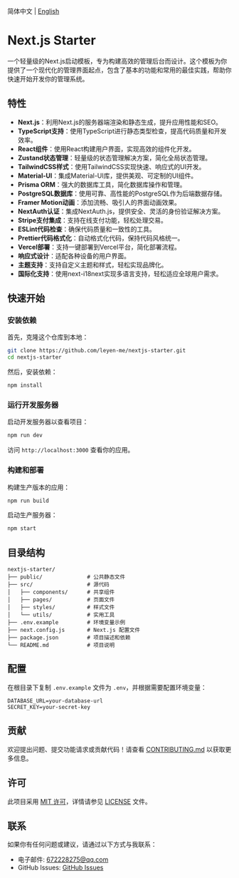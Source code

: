 简体中文 | [English](./README.md) 

# Next.js Starter

一个轻量级的Next.js启动模板，专为构建高效的管理后台而设计。这个模板为你提供了一个现代化的管理界面起点，包含了基本的功能和常用的最佳实践，帮助你快速开始开发你的管理系统。

## 特性

- **Next.js**：利用Next.js的服务器端渲染和静态生成，提升应用性能和SEO。
- **TypeScript支持**：使用TypeScript进行静态类型检查，提高代码质量和开发效率。
- **React组件**：使用React构建用户界面，实现高效的组件化开发。
- **Zustand状态管理**：轻量级的状态管理解决方案，简化全局状态管理。
- **TailwindCSS样式**：使用TailwindCSS实现快速、响应式的UI开发。
- **Material-UI**：集成Material-UI库，提供美观、可定制的UI组件。
- **Prisma ORM**：强大的数据库工具，简化数据库操作和管理。
- **PostgreSQL数据库**：使用可靠、高性能的PostgreSQL作为后端数据存储。
- **Framer Motion动画**：添加流畅、吸引人的界面动画效果。
- **NextAuth认证**：集成NextAuth.js，提供安全、灵活的身份验证解决方案。
- **Stripe支付集成**：支持在线支付功能，轻松处理交易。
- **ESLint代码检查**：确保代码质量和一致性的工具。
- **Prettier代码格式化**：自动格式化代码，保持代码风格统一。
- **Vercel部署**：支持一键部署到Vercel平台，简化部署流程。
- **响应式设计**：适配各种设备的用户界面。
- **主题支持**：支持自定义主题和样式，轻松实现品牌化。
- **国际化支持**：使用next-i18next实现多语言支持，轻松适应全球用户需求。

## 快速开始

### 安装依赖

首先，克隆这个仓库到本地：

```bash
git clone https://github.com/leyen-me/nextjs-starter.git
cd nextjs-starter
```

然后，安装依赖：

```bash
npm install
```

### 运行开发服务器

启动开发服务器以查看项目：

```bash
npm run dev
```

访问 `http://localhost:3000` 查看你的应用。

### 构建和部署

构建生产版本的应用：

```bash
npm run build
```

启动生产服务器：

```bash
npm start
```

## 目录结构

```plaintext
nextjs-starter/
├── public/              # 公共静态文件
├── src/                 # 源代码
│   ├── components/      # 共享组件
│   ├── pages/           # 页面文件
│   ├── styles/          # 样式文件
│   └── utils/           # 实用工具
├── .env.example         # 环境变量示例
├── next.config.js       # Next.js 配置文件
├── package.json         # 项目描述和依赖
└── README.md            # 项目说明
```

## 配置

在根目录下复制 `.env.example` 文件为 `.env`，并根据需要配置环境变量：

```env
DATABASE_URL=your-database-url
SECRET_KEY=your-secret-key
```

## 贡献

欢迎提出问题、提交功能请求或贡献代码！请查看 [CONTRIBUTING.md](CONTRIBUTING.md) 以获取更多信息。

## 许可

此项目采用 [MIT 许可](LICENSE)，详情请参见 [LICENSE](LICENSE) 文件。

## 联系

如果你有任何问题或建议，请通过以下方式与我联系：

- 电子邮件: 672228275@qq.com
- GitHub Issues: [GitHub Issues](https://github.com/leyen-me/nextjs-starter/issues)